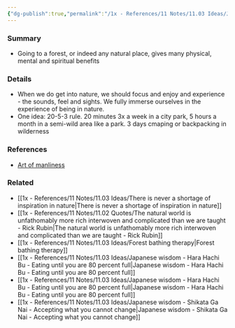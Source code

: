 ```yaml
---
{"dg-publish":true,"permalink":"/1x - References/11 Notes/11.03 Ideas/Japanese wisdom - Shinrin-Yoku - Forest Bathing/","title":"Japanese wisdom - Shinrin-Yoku - Forest Bathing","noteIcon":""}
---
```


### Summary
- Going to a forest, or indeed any natural place, gives many physical, mental and spiritual benefits

### Details
- When we do get into nature, we should focus and enjoy and experience - the sounds, feel and sights. We fully immerse ourselves in the experience of being in nature.
- One idea: 20-5-3 rule. 20 minutes 3x a week in a city park, 5 hours a month in a semi-wild area like a park. 3 days cmaping or backpacking in wilderness

### References
- [Art of manliness](https://www.artofmanliness.com/character/advice/7-japanese-concepts-that-can-improve-your-life/)

### Related
- [[1x - References/11 Notes/11.03 Ideas/There is never a shortage of inspiration in nature\|There is never a shortage of inspiration in nature]]
- [[1x - References/11 Notes/11.02 Quotes/The natural world is unfathomably more rich interwoven and complicated than we are taught - Rick Rubin\|The natural world is unfathomably more rich interwoven and complicated than we are taught - Rick Rubin]]
- [[1x - References/11 Notes/11.03 Ideas/Forest bathing therapy\|Forest bathing therapy]]
- [[1x - References/11 Notes/11.03 Ideas/Japanese wisdom - Hara Hachi Bu - Eating until you are 80 percent full\|Japanese wisdom - Hara Hachi Bu - Eating until you are 80 percent full]]
- [[1x - References/11 Notes/11.03 Ideas/Japanese wisdom - Hara Hachi Bu - Eating until you are 80 percent full\|Japanese wisdom - Hara Hachi Bu - Eating until you are 80 percent full]]
- [[1x - References/11 Notes/11.03 Ideas/Japanese wisdom - Shikata Ga Nai - Accepting what you cannot change\|Japanese wisdom - Shikata Ga Nai - Accepting what you cannot change]]